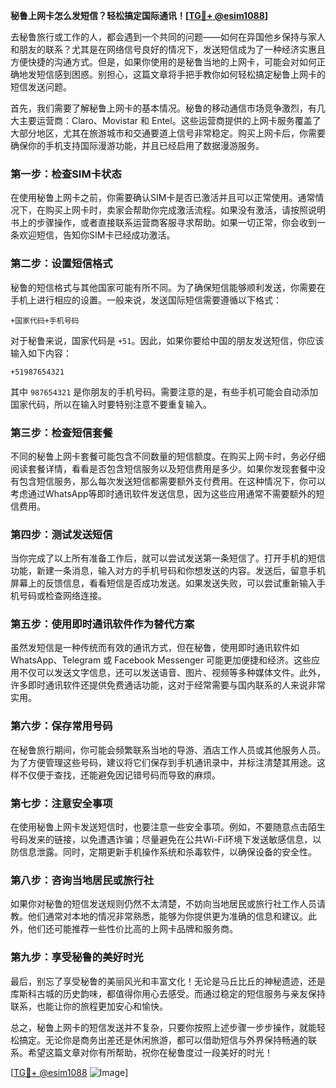 **秘鲁上网卡怎么发短信？轻松搞定国际通讯！[[TG💪+ @esim1088](https://t.me/s/esim1088)]**

去秘鲁旅行或工作的人，都会遇到一个共同的问题——如何在异国他乡保持与家人和朋友的联系？尤其是在网络信号良好的情况下，发送短信成为了一种经济实惠且方便快捷的沟通方式。但是，如果你使用的是秘鲁当地的上网卡，可能会对如何正确地发短信感到困惑。别担心，这篇文章将手把手教你如何轻松搞定秘鲁上网卡的短信发送问题。

首先，我们需要了解秘鲁上网卡的基本情况。秘鲁的移动通信市场竞争激烈，有几大主要运营商：Claro、Movistar 和 Entel。这些运营商提供的上网卡服务覆盖了大部分地区，尤其在旅游城市和交通要道上信号非常稳定。购买上网卡后，你需要确保你的手机支持国际漫游功能，并且已经启用了数据漫游服务。

### **第一步：检查SIM卡状态**
在使用秘鲁上网卡之前，你需要确认SIM卡是否已激活并且可以正常使用。通常情况下，在购买上网卡时，卖家会帮助你完成激活流程。如果没有激活，请按照说明书上的步骤操作，或者直接联系运营商客服寻求帮助。如果一切正常，你会收到一条欢迎短信，告知你SIM卡已经成功激活。

### **第二步：设置短信格式**
秘鲁的短信格式与其他国家可能有所不同。为了确保短信能够顺利发送，你需要在手机上进行相应的设置。一般来说，发送国际短信需要遵循以下格式：

```
+国家代码+手机号码
```

对于秘鲁来说，国家代码是 `+51`。因此，如果你要给中国的朋友发送短信，你应该输入如下内容：

```
+51987654321
```

其中 `987654321` 是你朋友的手机号码。需要注意的是，有些手机可能会自动添加国家代码，所以在输入时要特别注意不要重复输入。

### **第三步：检查短信套餐**
不同的秘鲁上网卡套餐可能包含不同数量的短信额度。在购买上网卡时，务必仔细阅读套餐详情，看看是否包含短信服务以及短信费用是多少。如果你发现套餐中没有包含短信服务，那么每次发送短信都需要额外支付费用。在这种情况下，你可以考虑通过WhatsApp等即时通讯软件发送信息，因为这些应用通常不需要额外的短信费用。

### **第四步：测试发送短信**
当你完成了以上所有准备工作后，就可以尝试发送第一条短信了。打开手机的短信功能，新建一条消息，输入对方的手机号码和你想发送的内容。发送后，留意手机屏幕上的反馈信息，看看短信是否成功发送。如果发送失败，可以尝试重新输入手机号码或检查网络连接。

### **第五步：使用即时通讯软件作为替代方案**
虽然发短信是一种传统而有效的通讯方式，但在秘鲁，使用即时通讯软件如WhatsApp、Telegram 或 Facebook Messenger 可能更加便捷和经济。这些应用不仅可以发送文字信息，还可以发送语音、图片、视频等多种媒体文件。此外，许多即时通讯软件还提供免费通话功能，这对于经常需要与国内联系的人来说非常实用。

### **第六步：保存常用号码**
在秘鲁旅行期间，你可能会频繁联系当地的导游、酒店工作人员或其他服务人员。为了方便管理这些号码，建议将它们保存到手机通讯录中，并标注清楚其用途。这样不仅便于查找，还能避免因记错号码而导致的麻烦。

### **第七步：注意安全事项**
在使用秘鲁上网卡发送短信时，也要注意一些安全事项。例如，不要随意点击陌生号码发来的链接，以免遭遇诈骗；尽量避免在公共Wi-Fi环境下发送敏感信息，以防信息泄露。同时，定期更新手机操作系统和杀毒软件，以确保设备的安全性。

### **第八步：咨询当地居民或旅行社**
如果你对秘鲁的短信发送规则仍然不太清楚，不妨向当地居民或旅行社工作人员请教。他们通常对本地的情况非常熟悉，能够为你提供更为准确的信息和建议。此外，他们还可能推荐一些性价比高的上网卡品牌和服务商。

### **第九步：享受秘鲁的美好时光**
最后，别忘了享受秘鲁的美丽风光和丰富文化！无论是马丘比丘的神秘遗迹，还是库斯科古城的历史韵味，都值得你用心去感受。而通过稳定的短信服务与亲友保持联系，也能让你的旅程更加安心和愉快。

总之，秘鲁上网卡的短信发送并不复杂，只要你按照上述步骤一步步操作，就能轻松搞定。无论你是商务出差还是休闲旅游，都可以借助短信与外界保持畅通的联系。希望这篇文章对你有所帮助，祝你在秘鲁度过一段美好的时光！

[[TG💪+ @esim1088](https://t.me/s/esim1088) ![Image](https://i.postimg.cc/4NQfJmqS/Snipaste-2025-05-13-00-14-12.png)]